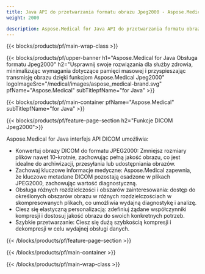 ```yaml
---
title: Java API do przetwarzania formatu obrazu Jpeg2000 - Aspose.Medical
weight: 2000

description: Aspose.Medical for Java API do przetwarzania formatu obrazu Jpeg2000
---
```


{{< blocks/products/pf/main-wrap-class >}}

{{< blocks/products/pf/upper-banner h1="Aspose.Medical for Java Obsługa formatu Jpeg2000" h2="Usprawnij swoje rozwiązania dla służby zdrowia, minimalizując wymagania dotyczące pamięci masowej i przyspieszając transmisję obrazu dzięki funkcjom Aspose.Medical Jpeg2000" logoImageSrc="/medical/images/aspose_medical-brand.svg" pfName="Aspose.Medical" subTitlepfName="for Java" >}}

{{< blocks/products/pf/main-container pfName="Aspose.Medical" subTitlepfName="for Java" >}}

{{< blocks/products/pf/feature-page-section h2="Funkcje DICOM Jpeg2000">}}

<p>Aspose.Medical for Java interfejs API DICOM umożliwia:</p>

<ul>
<li>Konwertuj obrazy DICOM do formatu JPEG2000: Zmniejsz rozmiary plików nawet 10-krotnie, zachowując pełną jakość obrazu, co jest idealne do archiwizacji, przesyłania lub udostępniania obrazów.</li>
<li>Zachowaj kluczowe informacje medyczne: Aspose.Medical zapewnia, że kluczowe metadane DICOM pozostają osadzone w plikach JPEG2000, zachowując wartość diagnostyczną.</li>
<li>Obsługa różnych rozdzielczości i obszarów zainteresowania: dostęp do określonych obszarów obrazu w różnych rozdzielczościach w skompresowanych plikach, co umożliwia wydajną diagnostykę i analizę.</li>
<li>Ciesz się elastyczną personalizacją: zdefiniuj żądane współczynniki kompresji i dostosuj jakość obrazu do swoich konkretnych potrzeb.</li>
<li>Szybkie przetwarzanie: Ciesz się dużą szybkością kompresji i dekompresji w celu wydajnej obsługi danych.</li>
</ul>

{{< /blocks/products/pf/feature-page-section >}}

{{< /blocks/products/pf/main-container >}}

{{< /blocks/products/pf/main-wrap-class >}}
